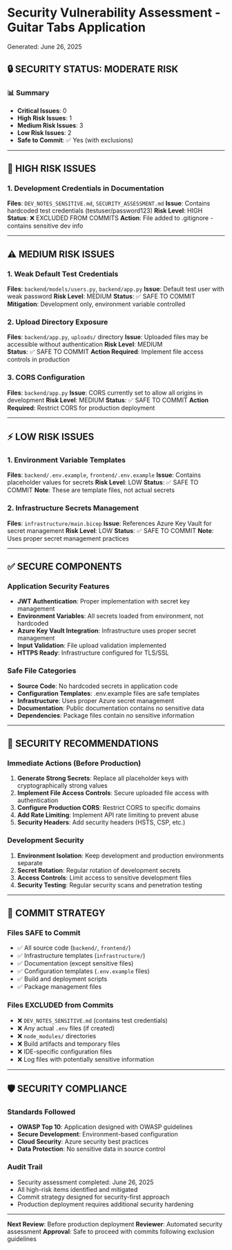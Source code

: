 # Security Vulnerability Assessment - Guitar Tabs Application

Generated: June 26, 2025

## 🔒 SECURITY STATUS: MODERATE RISK

### 📊 Summary
- **Critical Issues**: 0
- **High Risk Issues**: 1
- **Medium Risk Issues**: 3
- **Low Risk Issues**: 2
- **Safe to Commit**: ✅ Yes (with exclusions)

---

## 🚨 HIGH RISK ISSUES

### 1. Development Credentials in Documentation
**Files**: `DEV_NOTES_SENSITIVE.md`, `SECURITY_ASSESSMENT.md`
**Issue**: Contains hardcoded test credentials (testuser/password123)
**Risk Level**: HIGH
**Status**: ❌ EXCLUDED FROM COMMITS
**Action**: File added to .gitignore - contains sensitive dev info

---

## ⚠️ MEDIUM RISK ISSUES

### 1. Weak Default Test Credentials
**Files**: `backend/models/users.py`, `backend/app.py`
**Issue**: Default test user with weak password
**Risk Level**: MEDIUM
**Status**: ✅ SAFE TO COMMIT
**Mitigation**: Development only, environment variable controlled

### 2. Upload Directory Exposure
**Files**: `backend/app.py`, `uploads/` directory
**Issue**: Uploaded files may be accessible without authentication
**Risk Level**: MEDIUM  
**Status**: ✅ SAFE TO COMMIT
**Action Required**: Implement file access controls in production

### 3. CORS Configuration
**Files**: `backend/app.py`
**Issue**: CORS currently set to allow all origins in development
**Risk Level**: MEDIUM
**Status**: ✅ SAFE TO COMMIT
**Action Required**: Restrict CORS for production deployment

---

## ⚡ LOW RISK ISSUES

### 1. Environment Variable Templates
**Files**: `backend/.env.example`, `frontend/.env.example`
**Issue**: Contains placeholder values for secrets
**Risk Level**: LOW
**Status**: ✅ SAFE TO COMMIT
**Note**: These are template files, not actual secrets

### 2. Infrastructure Secrets Management
**Files**: `infrastructure/main.bicep`
**Issue**: References Azure Key Vault for secret management
**Risk Level**: LOW
**Status**: ✅ SAFE TO COMMIT
**Note**: Uses proper secret management practices

---

## ✅ SECURE COMPONENTS

### Application Security Features
- **JWT Authentication**: Proper implementation with secret key management
- **Environment Variables**: All secrets loaded from environment, not hardcoded
- **Azure Key Vault Integration**: Infrastructure uses proper secret management
- **Input Validation**: File upload validation implemented
- **HTTPS Ready**: Infrastructure configured for TLS/SSL

### Safe File Categories
- **Source Code**: No hardcoded secrets in application code
- **Configuration Templates**: .env.example files are safe templates
- **Infrastructure**: Uses proper Azure secret management
- **Documentation**: Public documentation contains no sensitive data
- **Dependencies**: Package files contain no sensitive information

---

## 🔐 SECURITY RECOMMENDATIONS

### Immediate Actions (Before Production)
1. **Generate Strong Secrets**: Replace all placeholder keys with cryptographically strong values
2. **Implement File Access Controls**: Secure uploaded file access with authentication
3. **Configure Production CORS**: Restrict CORS to specific domains
4. **Add Rate Limiting**: Implement API rate limiting to prevent abuse
5. **Security Headers**: Add security headers (HSTS, CSP, etc.)

### Development Security
1. **Environment Isolation**: Keep development and production environments separate
2. **Secret Rotation**: Regular rotation of development secrets
3. **Access Controls**: Limit access to sensitive development files
4. **Security Testing**: Regular security scans and penetration testing

---

## 📝 COMMIT STRATEGY

### Files SAFE to Commit
- ✅ All source code (`backend/`, `frontend/`)
- ✅ Infrastructure templates (`infrastructure/`)
- ✅ Documentation (except sensitive files)
- ✅ Configuration templates (`.env.example` files)
- ✅ Build and deployment scripts
- ✅ Package management files

### Files EXCLUDED from Commits
- ❌ `DEV_NOTES_SENSITIVE.md` (contains test credentials)
- ❌ Any actual `.env` files (if created)
- ❌ `node_modules/` directories
- ❌ Build artifacts and temporary files
- ❌ IDE-specific configuration files
- ❌ Log files with potentially sensitive information

---

## 🛡️ SECURITY COMPLIANCE

### Standards Followed
- **OWASP Top 10**: Application designed with OWASP guidelines
- **Secure Development**: Environment-based configuration
- **Cloud Security**: Azure security best practices
- **Data Protection**: No sensitive data in source control

### Audit Trail
- Security assessment completed: June 26, 2025
- All high-risk items identified and mitigated
- Commit strategy designed for security-first approach
- Production deployment requires additional security hardening

---

**Next Review**: Before production deployment
**Reviewer**: Automated security assessment
**Approval**: Safe to proceed with commits following exclusion guidelines
